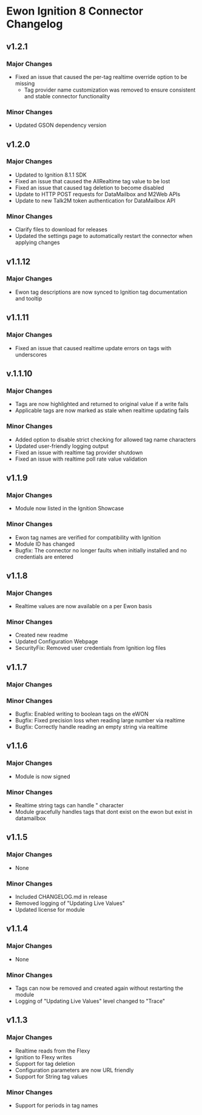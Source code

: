 # Ewon Ignition 8 Connector Changelog

## v1.2.1

### Major Changes

* Fixed an issue that caused the per-tag realtime override option to be missing
  * Tag provider name customization was removed to ensure consistent and stable connector functionality

### Minor Changes

* Updated GSON dependency version

## v1.2.0

### Major Changes

* Updated to Ignition 8.1.1 SDK
* Fixed an issue that caused the AllRealtime tag value to be lost
* Fixed an issue that caused tag deletion to become disabled
* Update to HTTP POST requests for DataMailbox and M2Web APIs
* Update to new Talk2M token authentication for DataMailbox API

### Minor Changes

* Clarify files to download for releases
* Updated the settings page to automatically restart the connector when applying changes

## v1.1.12

### Major Changes

* Ewon tag descriptions are now synced to Ignition tag documentation and tooltip

## v1.1.11

### Major Changes

* Fixed an issue that caused realtime update errors on tags with underscores

## v.1.1.10

### Major Changes

* Tags are now highlighted and returned to original value if a write fails
* Applicable tags are now marked as stale when realtime updating fails

### Minor Changes

* Added option to disable strict checking for allowed tag name characters
* Updated user-friendly logging output
* Fixed an issue with realtime tag provider shutdown
* Fixed an issue with realtime poll rate value validation

## v1.1.9

### Major Changes

* Module now listed in the Ignition Showcase

### Minor Changes

* Ewon tag names are verified for compatibility with Ignition
* Module ID has changed
* Bugfix: The connector no longer faults when initially installed and no credentials are entered

## v1.1.8

### Major Changes

* Realtime values are now available on a per Ewon basis

### Minor Changes

* Created new readme
* Updated Configuration Webpage
* SecurityFix: Removed user credentials from Ignition log files

## v1.1.7

### Major Changes

### Minor Changes

* Bugfix: Enabled writing to boolean tags on the eWON
* Bugfix: Fixed precision loss when reading large number via realtime
* Bugfix: Correctly handle reading an empty string via realtime

## v1.1.6

### Major Changes

* Module is now signed

### Minor Changes

* Realtime string tags can handle " character
* Module gracefully handles tags that dont exist on the ewon but exist in datamailbox

## v1.1.5

### Major Changes

* None

### Minor Changes

* Included CHANGELOG.md in release
* Removed logging of "Updating Live Values"
* Updated license for module

## v1.1.4

### Major Changes

* None

### Minor Changes

* Tags can now be removed and created again without restarting the module
* Logging of "Updating Live Values" level changed to "Trace"

## v1.1.3
### Major Changes
* Realtime reads from the Flexy
* Ignition to Flexy writes
* Support for tag deletion
* Configuration parameters are now URL friendly
* Support for String tag values

### Minor Changes
* Support for periods in tag names
